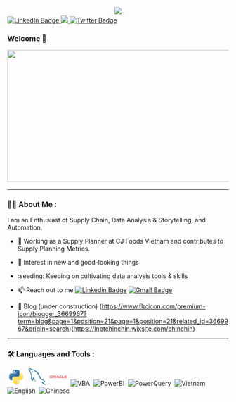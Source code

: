 
<!--
**LeNgocPhuongTrinh/LeNgocPhuongTrinh** is a ✨ _special_ ✨ repository because its `README.md` (this file) appears on your GitHub profile.

Here are some ideas to get you started:

- 🔭 I’m currently working on ...
- 🌱 I’m currently learning ...
- 👯 I’m looking to collaborate on ...
- 🤔 I’m looking for help with ...
- 💬 Ask me about ...
- 📫 How to reach me: ...
- 😄 Pronouns: ...
- ⚡ Fun fact: ...
-->

<!-- HEADER -->
<div id="header" align="center">
  <img src="https://media.giphy.com/media/hqgD6bocRHhEjamBPA/giphy.gif" width="100"/>
</div>

<div id="badges">
  <a href="https://www.linkedin.com/in/kayleetrinh99/">
    <img src="https://img.shields.io/badge/LinkedIn-blue?style=for-the-badge&logo=linkedin&logoColor=white" alt="LinkedIn Badge"/>
  </a>
  <a href="mailto:lengocphuongtrinh.ftu2@gmail.com">
    <img src="https://img.shields.io/badge/Gmail-grey?style=for-the-badge&logo=gmail&logoColor=white%22%20alt=%22Gmail%20Badge%22/"/>
  </a>
  <a href="https://lnptchinchin.wixsite.com/chinchin/">
    <img src="https://img.shields.io/badge/Blog-blue?style=for-the-badge&logo=twitter&logoColor=white" alt="Twitter Badge"/>
  </a>
</div>

### Welcome 👋

<!-- Greeting -->

<div align="center">
  <img src="https://pin.it/4cXtEXs" width="600" height="300" rotate ="90"/>
</div>

---

### :woman_technologist: About Me :
<!-- https://github.com/ikatyang/emoji-cheat-sheet/blob/master/README.md -->

I am an Enthusiast of Supply Chain, Data Analysis & Storytelling, and Automation.

- :tulip: Working as a Supply Planner at CJ Foods Vietnam and contributes to Supply Planning Metrics.

- :maple_leaf: Interest in new and good-looking things

- :seeding: Keeping on cultivating data analysis tools & skills

- :mailbox: Reach out to me 
  [![Linkedin Badge](https://img.shields.io/badge/-kakbar-blue?style=flat&logo=Linkedin&logoColor=white)](https://www.linkedin.com/in/kayleetrinh99/)
  [![Gmail Badge](https://img.shields.io/badge/-kakbar-blue?style=flat&logo=Gmail&logoColor=white)](mailto:lengocphuongtrinh.ftu2@gmail.com)
- :blossom: Blog (under construction) (https://www.flaticon.com/premium-icon/blogger_3669967?term=blog&page=1&position=21&page=1&position=21&related_id=3669967&origin=search)(https://lnptchinchin.wixsite.com/chinchin)

---

### :hammer_and_wrench: Languages and Tools :

<div>
  <img src="https://github.com/devicons/devicon/blob/master/icons/python/python-original.svg" title="Python" alt="Python" width="40" height="40"/>&nbsp;
  <img src="https://github.com/devicons/devicon/blob/master/icons/mysql/mysql-original.svg" title="MySQL" alt="MySQL" width="40" height="40"/>&nbsp;
  <img src="https://github.com/devicons/devicon/blob/master/icons/oracle/oracle-original.svg" title="Oracle" alt="Oracle" width="40" height="40"/>&nbsp;
  <img src="https://www.flaticon.com/premium-icon/document_3825480?term=vba&page=1&position=1&page=1&position=1&related_id=3825480&origin=search" title="VBA" alt="VBA" width="40" height="40"/>&nbsp;
  <img src="https://github.com/microsoft/PowerBI-Icons/blob/main/SVG/Power-BI.svg" title="PowerBI" alt="PowerBI" width="40" height="40"/>&nbsp;
  <img src="https://github.com/microsoft/PowerBI-Icons/blob/main/SVG/Power-Query-Colored.svg" title="PowerQuery" alt="PowerQuery" width="40" height="40"/>&nbsp;
  <img src="https://www.flaticon.com/free-icon/vietnam_197473?term=vietnam%20flag&page=1&position=2&page=1&position=2&related_id=197473&origin=search"  title="Vietnam" alt="Vietnam" width="40" height="40"/>&nbsp;
  <img src="https://www.flaticon.com/free-icon/united-kingdom_197374?term=uk%20flag&page=1&position=1&page=1&position=1&related_id=197374&origin=search"  title="English" alt="English" width="40" height="40"/>&nbsp;
  <img src="https://www.flaticon.com/free-icon/china_197375?term=chinese%20flag&page=1&position=1&page=1&position=1&related_id=197375&origin=search" title="Chinese" alt="Chinese" width="40" height="40"/>&nbsp;
</div>

